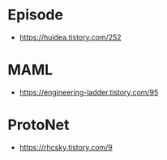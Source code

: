 # Episode
- https://huidea.tistory.com/252

# MAML
- https://engineering-ladder.tistory.com/95

# ProtoNet
- https://rhcsky.tistory.com/9
